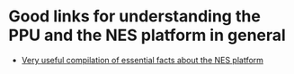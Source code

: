 # Good links for understanding the PPU and the NES platform in general

- [Very useful compilation of essential facts about the NES platform](http://nesdev.com/NESDoc.pdf "Nintendo Entertainment System Documentation")




